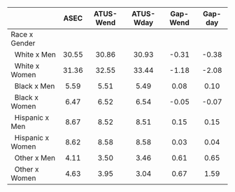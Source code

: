 
|                      |         ASEC |    ATUS-Wend |    ATUS-Wday |     Gap-Wend |      Gap-day |
| -------------------- | :----------: | :----------: | :----------: | :----------: | :----------: |
| Race x Gender        |              |              |              |              |              |
| &nbsp;&nbsp;White x Men |        30.55 |        30.86 |        30.93 |        -0.31 |        -0.38 |
| &nbsp;&nbsp;White x Women |        31.36 |        32.55 |        33.44 |        -1.18 |        -2.08 |
| &nbsp;&nbsp;Black x Men |         5.59 |         5.51 |         5.49 |         0.08 |         0.10 |
| &nbsp;&nbsp;Black x Women |         6.47 |         6.52 |         6.54 |        -0.05 |        -0.07 |
| &nbsp;&nbsp;Hispanic x Men |         8.67 |         8.52 |         8.51 |         0.15 |         0.15 |
| &nbsp;&nbsp;Hispanic x Women |         8.62 |         8.58 |         8.58 |         0.03 |         0.04 |
| &nbsp;&nbsp;Other x Men |         4.11 |         3.50 |         3.46 |         0.61 |         0.65 |
| &nbsp;&nbsp;Other x Women |         4.63 |         3.95 |         3.04 |         0.67 |         1.59 |

